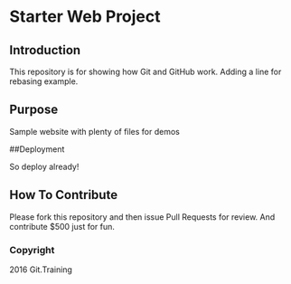 # Starter Web Project

## Introduction

This repository is for showing how Git and GitHub work.
Adding a line for rebasing example.

## Purpose

Sample website with plenty of files for demos

##Deployment

So deploy already!

## How To Contribute

Please fork this repository and then issue Pull Requests for review.
And contribute $500 just for fun.

### Copyright

2016 Git.Training